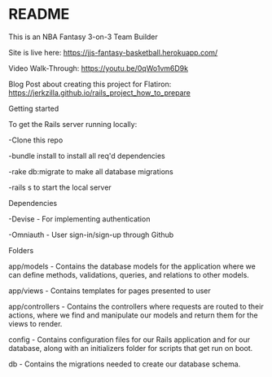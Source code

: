 # README

This is an NBA Fantasy 3-on-3 Team Builder

Site is live here: https://jjs-fantasy-basketball.herokuapp.com/

Video Walk-Through:
https://youtu.be/0qWo1vm6D9k

Blog Post about creating this project for Flatiron:
https://jerkzilla.github.io/rails_project_how_to_prepare

Getting started

To get the Rails server running locally:

-Clone this repo

-bundle install to install all req'd dependencies

-rake db:migrate to make all database migrations

-rails s to start the local server

Dependencies

-Devise - For implementing authentication

-Omniauth - User sign-in/sign-up through Github

Folders

app/models - Contains the database models for the application where we can define methods, validations, queries, and relations to other models.

app/views - Contains templates for pages presented to user

app/controllers - Contains the controllers where requests are routed to their actions, where we find and manipulate our models and return them for the views to render.

config - Contains configuration files for our Rails application and for our database, along with an initializers folder for scripts that get run on boot.

db - Contains the migrations needed to create our database schema.

